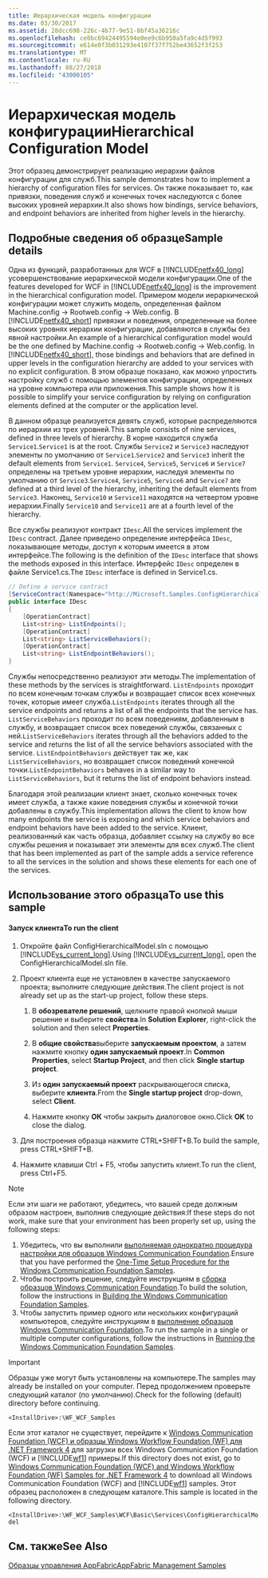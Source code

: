 ```yaml
---
title: Иерархическая модель конфигурации
ms.date: 03/30/2017
ms.assetid: 28dcc698-226c-4b77-9e51-8bf45a36216c
ms.openlocfilehash: ce0bc69424495594e0ee9c6b950a5fa9c4d5f993
ms.sourcegitcommit: e614e0f3b031293e4107f37f752be43652f3f253
ms.translationtype: MT
ms.contentlocale: ru-RU
ms.lasthandoff: 08/27/2018
ms.locfileid: "43000105"
---
```

# <a name="hierarchical-configuration-model"></a><span data-ttu-id="96bcd-102">Иерархическая модель конфигурации</span><span class="sxs-lookup"><span data-stu-id="96bcd-102">Hierarchical Configuration Model</span></span>
<span data-ttu-id="96bcd-103">Этот образец демонстрирует реализацию иерархии файлов конфигурации для служб.</span><span class="sxs-lookup"><span data-stu-id="96bcd-103">This sample demonstrates how to implement a hierarchy of configuration files for services.</span></span> <span data-ttu-id="96bcd-104">Он также показывает то, как привязки, поведения служб и конечных точек наследуются с более высоких уровней иерархии.</span><span class="sxs-lookup"><span data-stu-id="96bcd-104">It also shows how bindings, service behaviors, and endpoint behaviors are inherited from higher levels in the hierarchy.</span></span>  
  
## <a name="sample-details"></a><span data-ttu-id="96bcd-105">Подробные сведения об образце</span><span class="sxs-lookup"><span data-stu-id="96bcd-105">Sample details</span></span>  
 <span data-ttu-id="96bcd-106">Одна из функций, разработанных для WCF в [!INCLUDE[netfx40_long](../../../../includes/netfx40-long-md.md)] усовершенствование иерархической модели конфигурации.</span><span class="sxs-lookup"><span data-stu-id="96bcd-106">One of the features developed for WCF in [!INCLUDE[netfx40_long](../../../../includes/netfx40-long-md.md)] is the improvement in the hierarchical configuration model.</span></span> <span data-ttu-id="96bcd-107">Примером модели иерархической конфигурации может служить модель, определенная файлом Machine.config -> Rootweb.config -> Web.config. В [!INCLUDE[netfx40_short](../../../../includes/netfx40-short-md.md)] привязки и поведения, определенные на более высоких уровнях иерархии конфигурации, добавляются в службы без явной настройки.</span><span class="sxs-lookup"><span data-stu-id="96bcd-107">An example of a hierarchical configuration model would be the one defined by Machine.config -> Rootweb.config -> Web.config. In [!INCLUDE[netfx40_short](../../../../includes/netfx40-short-md.md)], those bindings and behaviors that are defined in upper levels in the configuration hierarchy are added to your services with no explicit configuration.</span></span> <span data-ttu-id="96bcd-108">В этом образце показано, как можно упростить настройку служб с помощью элементов конфигурации, определенных на уровне компьютера или приложения.</span><span class="sxs-lookup"><span data-stu-id="96bcd-108">This sample shows how it is possible to simplify your service configuration by relying on configuration elements defined at the computer or the application level.</span></span>  
  
 <span data-ttu-id="96bcd-109">В данном образце реализуется девять служб, которые распределяются по иерархии из трех уровней.</span><span class="sxs-lookup"><span data-stu-id="96bcd-109">This sample consists of nine services, defined in three levels of hierarchy.</span></span> <span data-ttu-id="96bcd-110">В корне находится служба `Service1`.</span><span class="sxs-lookup"><span data-stu-id="96bcd-110">`Service1` is at the root.</span></span> <span data-ttu-id="96bcd-111">Службы `Service2` и `Service3` наследуют элементы по умолчанию от `Service1`.</span><span class="sxs-lookup"><span data-stu-id="96bcd-111">`Service2` and `Service3` inherit the default elements from `Service1`.</span></span> <span data-ttu-id="96bcd-112">`Service4`, `Service5`, `Service6` и `Service7` определены на третьем уровне иерархии, наследуя элементы по умолчанию от `Service3`.</span><span class="sxs-lookup"><span data-stu-id="96bcd-112">`Service4`, `Service5`, `Service6` and `Service7` are defined at a third level of the hierarchy, inheriting the default elements from `Service3`.</span></span> <span data-ttu-id="96bcd-113">Наконец, `Service10` и `Service11` находятся на четвертом уровне иерархии.</span><span class="sxs-lookup"><span data-stu-id="96bcd-113">Finally `Service10` and `Service11` are at a fourth level of the hierarchy.</span></span>  
  
 <span data-ttu-id="96bcd-114">Все службы реализуют контракт `IDesc`.</span><span class="sxs-lookup"><span data-stu-id="96bcd-114">All the services implement the `IDesc` contract.</span></span> <span data-ttu-id="96bcd-115">Далее приведено определение интерфейса `IDesc`, показывающее методы, доступ к которым имеется в этом интерфейсе.</span><span class="sxs-lookup"><span data-stu-id="96bcd-115">The following is the definition of the `IDesc` interface that shows the methods exposed in this interface.</span></span> <span data-ttu-id="96bcd-116">Интерфейс `IDesc` определен в файле Service1.cs.</span><span class="sxs-lookup"><span data-stu-id="96bcd-116">The `IDesc` interface is defined in Service1.cs.</span></span>  
  
```csharp  
// Define a service contract  
[ServiceContract(Namespace="http://Microsoft.Samples.ConfigHierarchicalModel")]  
public interface IDesc  
{  
    [OperationContract]  
    List<string> ListEndpoints();  
    [OperationContract]  
    List<string> ListServiceBehaviors();  
    [OperationContract]  
    List<string> ListEndpointBehaviors();  
}  
```  
  
 <span data-ttu-id="96bcd-117">Службы непосредственно реализуют эти методы.</span><span class="sxs-lookup"><span data-stu-id="96bcd-117">The implementation of these methods by the services is straightforward.</span></span> <span data-ttu-id="96bcd-118">`ListEndpoints` проходит по всем конечным точкам службы и возвращает список всех конечных точек, которые имеет служба.</span><span class="sxs-lookup"><span data-stu-id="96bcd-118">`ListEndpoints` iterates through all the service endpoints and returns a list of all the endpoints that the service has.</span></span> <span data-ttu-id="96bcd-119">`ListServiceBehaviors` проходит по всем поведениям, добавленным в службу, и возвращает список всех поведений службы, связанных с ней.</span><span class="sxs-lookup"><span data-stu-id="96bcd-119">`ListServiceBehaviors` iterates through all the behaviors added to the service and returns the list of all the service behaviors associated with the service.</span></span> <span data-ttu-id="96bcd-120">`ListEndpointBehaviors` действует так же, как `ListServiceBehaviors`, но возвращает список поведений конечной точки.</span><span class="sxs-lookup"><span data-stu-id="96bcd-120">`ListEndpointBehaviors` behaves in a similar way to `ListServiceBehaviors`, but it returns the list of endpoint behaviors instead.</span></span>  
  
 <span data-ttu-id="96bcd-121">Благодаря этой реализации клиент знает, сколько конечных точек имеет служба, а также какие поведения службы и конечной точки добавлены в службу.</span><span class="sxs-lookup"><span data-stu-id="96bcd-121">This implementation allows the client to know how many endpoints the service is exposing and which service behaviors and endpoint behaviors have been added to the service.</span></span> <span data-ttu-id="96bcd-122">Клиент, реализованный как часть образца, добавляет ссылку на службу во все службы решения и показывает эти элементы для всех служб.</span><span class="sxs-lookup"><span data-stu-id="96bcd-122">The client that has been implemented as part of the sample adds a service reference to all the services in the solution and shows these elements for each one of the services.</span></span>  
  
## <a name="to-use-this-sample"></a><span data-ttu-id="96bcd-123">Использование этого образца</span><span class="sxs-lookup"><span data-stu-id="96bcd-123">To use this sample</span></span>  
  
#### <a name="to-run-the-client"></a><span data-ttu-id="96bcd-124">Запуск клиента</span><span class="sxs-lookup"><span data-stu-id="96bcd-124">To run the client</span></span>  
  
1.  <span data-ttu-id="96bcd-125">Откройте файл ConfigHierarchicalModel.sln с помощью [!INCLUDE[vs_current_long](../../../../includes/vs-current-long-md.md)].</span><span class="sxs-lookup"><span data-stu-id="96bcd-125">Using [!INCLUDE[vs_current_long](../../../../includes/vs-current-long-md.md)], open the ConfigHierarchicalModel.sln file.</span></span>  
  
2.  <span data-ttu-id="96bcd-126">Проект клиента еще не установлен в качестве запускаемого проекта; выполните следующие действия.</span><span class="sxs-lookup"><span data-stu-id="96bcd-126">The client project is not already set up as the start-up project, follow these steps.</span></span>  
  
    1.  <span data-ttu-id="96bcd-127">В **обозревателе решений**, щелкните правой кнопкой мыши решение и выберите **свойства**.</span><span class="sxs-lookup"><span data-stu-id="96bcd-127">In **Solution Explorer**, right-click the solution and then select **Properties**.</span></span>  
  
    2.  <span data-ttu-id="96bcd-128">В **общие свойства**выберите **запускаемым проектом**, а затем нажмите кнопку **один запускаемый проект**.</span><span class="sxs-lookup"><span data-stu-id="96bcd-128">In **Common Properties**, select **Startup Project**, and then click **Single startup project**.</span></span>  
  
    3.  <span data-ttu-id="96bcd-129">Из **один запускаемый проект** раскрывающегося списка, выберите **клиента**.</span><span class="sxs-lookup"><span data-stu-id="96bcd-129">From the **Single startup project** drop-down, select **Client**.</span></span>  
  
    4.  <span data-ttu-id="96bcd-130">Нажмите кнопку **ОК** чтобы закрыть диалоговое окно.</span><span class="sxs-lookup"><span data-stu-id="96bcd-130">Click **OK** to close the dialog.</span></span>  
  
3.  <span data-ttu-id="96bcd-131">Для построения образца нажмите CTRL+SHIFT+B.</span><span class="sxs-lookup"><span data-stu-id="96bcd-131">To build the sample, press CTRL+SHIFT+B.</span></span>  
  
4.  <span data-ttu-id="96bcd-132">Нажмите клавиши Ctrl + F5, чтобы запустить клиент.</span><span class="sxs-lookup"><span data-stu-id="96bcd-132">To run the client, press Ctrl+F5.</span></span>  
  
> [!NOTE]
>  <span data-ttu-id="96bcd-133">Если эти шаги не работают, убедитесь, что вашей среде должным образом настроен, выполнив следующие действия:</span><span class="sxs-lookup"><span data-stu-id="96bcd-133">If these steps do not work, make sure that your environment has been properly set up, using the following steps:</span></span>  
>   
> 1.  <span data-ttu-id="96bcd-134">Убедитесь, что вы выполнили [выполняемая однократно процедура настройки для образцов Windows Communication Foundation](one-time-setup-procedure-for-the-wcf-samples.md).</span><span class="sxs-lookup"><span data-stu-id="96bcd-134">Ensure that you have performed the [One-Time Setup Procedure for the Windows Communication Foundation Samples](one-time-setup-procedure-for-the-wcf-samples.md).</span></span>  
> 2.  <span data-ttu-id="96bcd-135">Чтобы построить решение, следуйте инструкциям в [сборка образцов Windows Communication Foundation](building-the-samples.md).</span><span class="sxs-lookup"><span data-stu-id="96bcd-135">To build the solution, follow the instructions in [Building the Windows Communication Foundation Samples](building-the-samples.md).</span></span>  
> 3.  <span data-ttu-id="96bcd-136">Чтобы запустить пример одного или нескольких конфигураций компьютеров, следуйте инструкциям в [выполнение образцов Windows Communication Foundation](running-the-samples.md).</span><span class="sxs-lookup"><span data-stu-id="96bcd-136">To run the sample in a single or multiple computer configurations, follow the instructions in [Running the Windows Communication Foundation Samples](running-the-samples.md).</span></span>  
  
> [!IMPORTANT]
>  <span data-ttu-id="96bcd-137">Образцы уже могут быть установлены на компьютере.</span><span class="sxs-lookup"><span data-stu-id="96bcd-137">The samples may already be installed on your computer.</span></span> <span data-ttu-id="96bcd-138">Перед продолжением проверьте следующий каталог (по умолчанию).</span><span class="sxs-lookup"><span data-stu-id="96bcd-138">Check for the following (default) directory before continuing.</span></span>  
>   
>  `<InstallDrive>:\WF_WCF_Samples`  
>   
>  <span data-ttu-id="96bcd-139">Если этот каталог не существует, перейдите к [Windows Communication Foundation (WCF) и образцы Windows Workflow Foundation (WF) для .NET Framework 4](http://go.microsoft.com/fwlink/?LinkId=150780) для загрузки всех Windows Communication Foundation (WCF) и [!INCLUDE[wf1](../../../../includes/wf1-md.md)] примеры.</span><span class="sxs-lookup"><span data-stu-id="96bcd-139">If this directory does not exist, go to [Windows Communication Foundation (WCF) and Windows Workflow Foundation (WF) Samples for .NET Framework 4](http://go.microsoft.com/fwlink/?LinkId=150780) to download all Windows Communication Foundation (WCF) and [!INCLUDE[wf1](../../../../includes/wf1-md.md)] samples.</span></span> <span data-ttu-id="96bcd-140">Этот образец расположен в следующем каталоге.</span><span class="sxs-lookup"><span data-stu-id="96bcd-140">This sample is located in the following directory.</span></span>  
>   
>  `<InstallDrive>:\WF_WCF_Samples\WCF\Basic\Services\ConfigHierarchicalModel`  
  
## <a name="see-also"></a><span data-ttu-id="96bcd-141">См. также</span><span class="sxs-lookup"><span data-stu-id="96bcd-141">See Also</span></span>  
 [<span data-ttu-id="96bcd-142">Образцы управления AppFabric</span><span class="sxs-lookup"><span data-stu-id="96bcd-142">AppFabric Management Samples</span></span>](http://go.microsoft.com/fwlink/?LinkId=193960)
